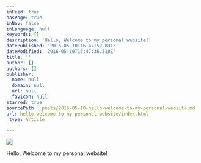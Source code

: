 ```yaml
---
inFeed: true
hasPage: true
inNav: false
inLanguage: null
keywords: []
description: 'Hello, Welcome to my personal website!'
datePublished: '2016-05-10T16:47:52.831Z'
dateModified: '2016-05-10T16:47:36.318Z'
title: ''
author: []
authors: []
publisher:
  name: null
  domain: null
  url: null
  favicon: null
starred: true
sourcePath: _posts/2016-05-10-hello-welcome-to-my-personal-website.md
url: hello-welcome-to-my-personal-website/index.html
_type: Article

---
```

![](https://the-grid-user-content.s3-us-west-2.amazonaws.com/c2615f31-2ca8-4523-8944-c7862edd44d5.jpg)

Hello, Welcome to my personal website!